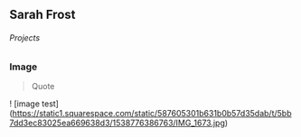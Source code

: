 ## Sarah Frost
###### Projects
### Image

> Quote


! [image test] (https://static1.squarespace.com/static/587605301b631b0b57d35dab/t/5bb7dd3ec83025ea669638d3/1538776386763/IMG_1673.jpg)
